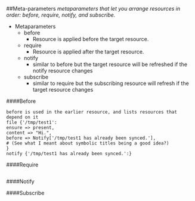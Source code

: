 ##Meta-parameters
*metaparameters that let you arrange resources in order: before, require, notify,
and subscribe.*

* Metaparameters
  * before
     * Resource is applied before the target resource.
  * require
     * Resource is applied after the target resource.
  * notify
     * similar to before but the target resource will be refreshed if the notify resource changes
  * subscribe
     * similar to require but the subscribing resource will refresh if the target resource changes
  
  
####Before
```
before is used in the earlier resource, and lists resources that depend on it
file {'/tmp/test1':
ensure => present,
content => "Hi.",
before => Notify['/tmp/test1 has already been synced.'],
# (See what I meant about symbolic titles being a good idea?)
}
notify {'/tmp/test1 has already been synced.':}
```
####Require
```
```
####Notify

####Subscribe
